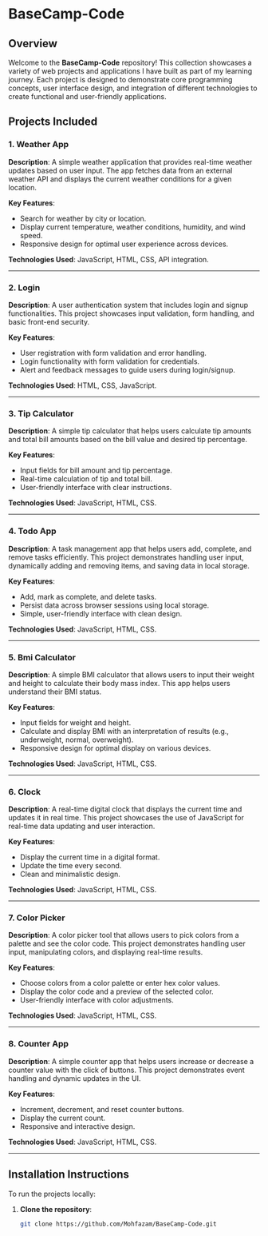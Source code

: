 # BaseCamp-Code

## Overview

Welcome to the **BaseCamp-Code** repository! This collection showcases a variety of web projects and applications I have built as part of my learning journey. Each project is designed to demonstrate core programming concepts, user interface design, and integration of different technologies to create functional and user-friendly applications.

## Projects Included

### 1. **Weather App**

**Description**: A simple weather application that provides real-time weather updates based on user input. The app fetches data from an external weather API and displays the current weather conditions for a given location.

**Key Features**:
- Search for weather by city or location.
- Display current temperature, weather conditions, humidity, and wind speed.
- Responsive design for optimal user experience across devices.

**Technologies Used**: JavaScript, HTML, CSS, API integration.

---

### 2. **Login**

**Description**: A user authentication system that includes login and signup functionalities. This project showcases input validation, form handling, and basic front-end security.

**Key Features**:
- User registration with form validation and error handling.
- Login functionality with form validation for credentials.
- Alert and feedback messages to guide users during login/signup.

**Technologies Used**: HTML, CSS, JavaScript.

---

### 3. **Tip Calculator**

**Description**: A simple tip calculator that helps users calculate tip amounts and total bill amounts based on the bill value and desired tip percentage.

**Key Features**:
- Input fields for bill amount and tip percentage.
- Real-time calculation of tip and total bill.
- User-friendly interface with clear instructions.

**Technologies Used**: JavaScript, HTML, CSS.

---

### 4. **Todo App**

**Description**: A task management app that helps users add, complete, and remove tasks efficiently. This project demonstrates handling user input, dynamically adding and removing items, and saving data in local storage.

**Key Features**:
- Add, mark as complete, and delete tasks.
- Persist data across browser sessions using local storage.
- Simple, user-friendly interface with clean design.

**Technologies Used**: JavaScript, HTML, CSS.

---

### 5. **Bmi Calculator**

**Description**: A simple BMI calculator that allows users to input their weight and height to calculate their body mass index. This app helps users understand their BMI status.

**Key Features**:
- Input fields for weight and height.
- Calculate and display BMI with an interpretation of results (e.g., underweight, normal, overweight).
- Responsive design for optimal display on various devices.

**Technologies Used**: JavaScript, HTML, CSS.

---

### 6. **Clock**

**Description**: A real-time digital clock that displays the current time and updates it in real time. This project showcases the use of JavaScript for real-time data updating and user interaction.

**Key Features**:
- Display the current time in a digital format.
- Update the time every second.
- Clean and minimalistic design.

**Technologies Used**: JavaScript, HTML, CSS.

---

### 7. **Color Picker**

**Description**: A color picker tool that allows users to pick colors from a palette and see the color code. This project demonstrates handling user input, manipulating colors, and displaying real-time results.

**Key Features**:
- Choose colors from a color palette or enter hex color values.
- Display the color code and a preview of the selected color.
- User-friendly interface with color adjustments.

**Technologies Used**: JavaScript, HTML, CSS.

---

### 8. **Counter App**

**Description**: A simple counter app that helps users increase or decrease a counter value with the click of buttons. This project demonstrates event handling and dynamic updates in the UI.

**Key Features**:
- Increment, decrement, and reset counter buttons.
- Display the current count.
- Responsive and interactive design.

**Technologies Used**: JavaScript, HTML, CSS.

---

## Installation Instructions

To run the projects locally:

1. **Clone the repository**:
   ```bash
   git clone https://github.com/Mohfazam/BaseCamp-Code.git

